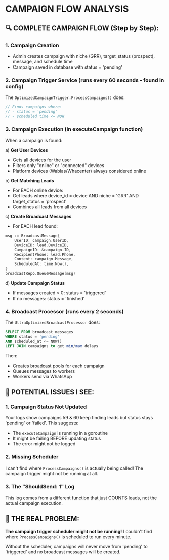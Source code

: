 # CAMPAIGN FLOW ANALYSIS

## 🔍 COMPLETE CAMPAIGN FLOW (Step by Step):

### 1. **Campaign Creation**
- Admin creates campaign with niche (GRR), target_status (prospect), message, and schedule time
- Campaign saved in database with status = 'pending'

### 2. **Campaign Trigger Service** (runs every 60 seconds - found in config)
The `OptimizedCampaignTrigger.ProcessCampaigns()` does:

```go
// Finds campaigns where:
// - status = 'pending' 
// - scheduled time <= NOW
```

### 3. **Campaign Execution** (in executeCampaign function)
When a campaign is found:

a) **Get User Devices** 
   - Gets all devices for the user
   - Filters only "online" or "connected" devices
   - Platform devices (Wablas/Whacenter) always considered online

b) **Get Matching Leads**
   - For EACH online device:
   - Get leads where device_id = device AND niche = 'GRR' AND target_status = 'prospect'
   - Combines all leads from all devices

c) **Create Broadcast Messages**
   - For EACH lead found:
   ```go
   msg := BroadcastMessage{
       UserID: campaign.UserID,
       DeviceID: lead.DeviceID,
       CampaignID: &campaign.ID,
       RecipientPhone: lead.Phone,
       Content: campaign.Message,
       ScheduledAt: time.Now(),
   }
   broadcastRepo.QueueMessage(msg)
   ```

d) **Update Campaign Status**
   - If messages created > 0: status = 'triggered'
   - If no messages: status = 'finished'

### 4. **Broadcast Processor** (runs every 2 seconds)
The `UltraOptimizedBroadcastProcessor` does:

```sql
SELECT FROM broadcast_messages 
WHERE status = 'pending' 
AND scheduled_at <= NOW()
LEFT JOIN campaigns to get min/max delays
```

Then:
- Creates broadcast pools for each campaign
- Queues messages to workers
- Workers send via WhatsApp

## 🚨 POTENTIAL ISSUES I SEE:

### 1. **Campaign Status Not Updated**
Your logs show campaigns 59 & 60 keep finding leads but status stays 'pending' or 'failed'. This suggests:
- The `executeCampaign` is running in a goroutine
- It might be failing BEFORE updating status
- The error might not be logged

### 2. **Missing Scheduler**
I can't find where `ProcessCampaigns()` is actually being called! The campaign trigger might not be running at all.

### 3. **The "ShouldSend: 1" Log**
This log comes from a different function that just COUNTS leads, not the actual campaign execution.

## 🔧 THE REAL PROBLEM:

**The campaign trigger scheduler might not be running!** I couldn't find where `ProcessCampaigns()` is scheduled to run every minute.

Without the scheduler, campaigns will never move from 'pending' to 'triggered' and no broadcast messages will be created.
